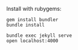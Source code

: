 Install with rubygems:

```
gem install bundler
bundle install

bundle exec jekyll serve
open localhost:4000
```
